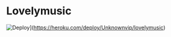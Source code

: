 # Lovelymusic
![Deploy](https://www.herokucdn.com/deploy/button.svg)](https://heroku.com/deploy/Unknownvip/lovelymusic)


